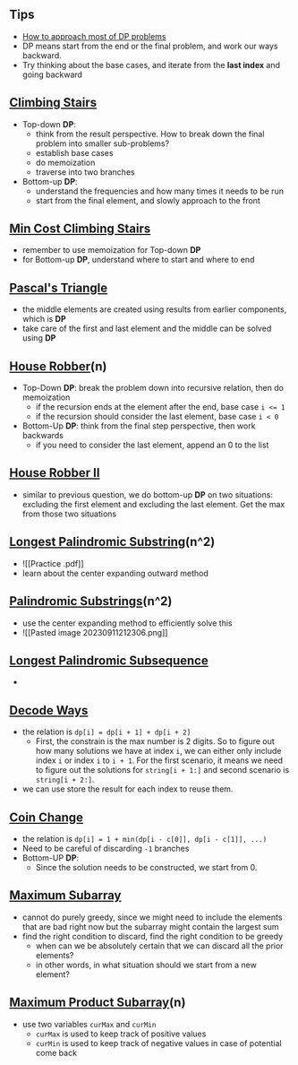 
## Tips
- [How to approach most of DP problems](https://leetcode.com/problems/house-robber/solutions/156523/from-good-to-great-how-to-approach-most-of-dp-problems/)
- DP means start from the end or the final problem, and work our ways backward. 
- Try thinking about the base cases, and iterate from the **last index** and going backward 

## [Climbing Stairs](https://leetcode.com/problems/climbing-stairs/description/)
- Top-down **DP**:
	- think from the result perspective. How to break down the final problem into smaller sub-problems? 
	- establish base cases 
	- do memoization 
	- traverse into two branches 
- Bottom-up **DP**:
	- understand the frequencies and how many times it needs to be run 
	- start from the final element, and slowly approach to the front 

## [Min Cost Climbing Stairs](https://leetcode.com/problems/min-cost-climbing-stairs/description/)
- remember to use memoization for Top-down **DP**
- for Bottom-up **DP**, understand where to start and where to end 

## [Pascal's Triangle](https://leetcode.com/problems/pascals-triangle/?envType=daily-question&envId=2023-09-08)
- the middle elements are created using results from earlier components, which is **DP**
- take care of the first and last element and the middle can be solved using **DP**

## [House Robber](https://leetcode.com/problems/house-robber/description/)(n)
- Top-Down **DP**: break the problem down into recursive relation, then do memoization 
	- if the recursion ends at the element after the end, base case `i <= 1`
	- if the recursion should consider the last element, base case `i < 0`
- Bottom-Up **DP**: think from the final step perspective, then work backwards  
	- if you need to consider the last element, append an 0 to the list 

## [House Robber II](https://leetcode.com/problems/house-robber-ii/description/)
- similar to previous question, we do bottom-up **DP** on two situations: excluding the first element and excluding the last element. Get the max from those two situations 

## [Longest Palindromic Substring](https://leetcode.com/problems/longest-palindromic-substring/)(n^2)
- ![[Practice .pdf]]
- learn about the center expanding outward method

## [Palindromic Substrings](https://leetcode.com/problems/palindromic-substrings/)(n^2)
- use the center expanding method to efficiently solve this 
- ![[Pasted image 20230911212306.png]]

## [Longest Palindromic Subsequence](https://leetcode.com/problems/longest-palindromic-subsequence/)
- 

## [Decode Ways](https://leetcode.com/problems/decode-ways/description/)
- the relation is `dp[i] = dp[i + 1] + dp[i + 2]`
	- First, the constrain is the max number is 2 digits. So to figure out how many solutions we have at index `i`, we can either only include index `i` or index `i` to `i + 1`. For the first scenario, it means we need to figure out the solutions for `string[i + 1:]` and second scenario is `string[i + 2:]`. 
- we can use store the result for each index to reuse them. 

## [Coin Change](https://leetcode.com/problems/coin-change/)
- the relation is `dp[i] = 1 + min(dp[i - c[0]], dp[i - c[1]], ...)`
- Need to be careful of discarding `-1` branches 
- Bottom-UP **DP**:
	- Since the solution needs to be constructed, we start from 0. 

## [Maximum Subarray](https://leetcode.com/problems/maximum-subarray/description/)
- cannot do purely greedy, since we might need to include the elements that are bad right now but the subarray might contain the largest sum 
- find the right condition to discard, find the right condition to be greedy
	- when can we be absolutely certain that we can discard all the prior elements? 
	- in other words, in what situation should we start from a new element? 

## [Maximum Product Subarray](https://leetcode.com/problems/maximum-product-subarray/description/)(n)
- use two variables `curMax` and `curMin` 
	- `curMax` is used to keep track of positive values 
	- `curMin` is used to keep track of negative values in case of potential come back 